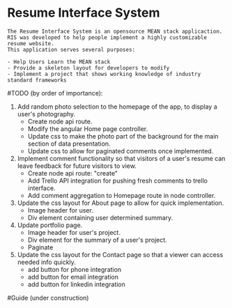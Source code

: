 # Resume Interface System

```
The Resume Interface System is an opensource MEAN stack applicaction. 
RIS was developed to help people implement a highly customizable resume website.
This application serves several purposes:

- Help Users Learn the MEAN stack
- Provide a skeleton layout for developers to modify
- Implement a project that shows working knowledge of industry standard frameworks

```

#TODO (by order of importance):
1. Add random photo selection to the homepage of the app, to display a user's photography.
    * Create node api route.
    * Modify the angular Home page controller.
    * Update css to make the photo part of the background for the main section of data presentation.
    * Update css to allow for paginated comments once implemented.
2. Implement comment functionality so that visitors of a user's resume can leave feedback for future visitors to view.
    * Create node api route: "create"
    * Add Trello API integration for pushing fresh comments to trello interface.
    * Add comment aggregation to Homepage route in node controller.
3. Update the css layout for About page to allow for quick implementation.
    * Image header for user.
    * Div element containing user determined summary.
4. Update portfolio page.
    * Image header for user's project.
    * Div element for the summary of a user's project.  
    * Paginate
5. Update the css layout for the Contact page so that a viewer can access needed info quickly.
    * add button for phone integration
    * add button for email integration
    * add button for linkedin integration

#Guide (under construction)
